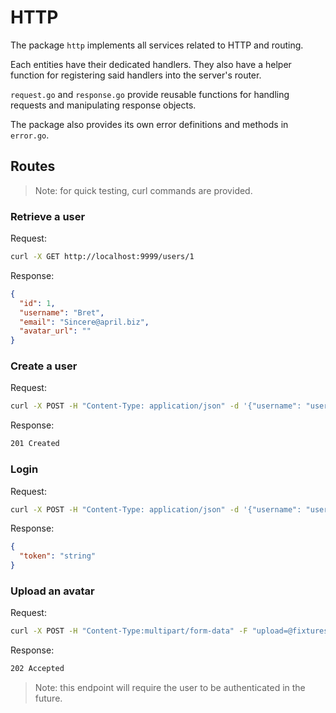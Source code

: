 # HTTP

The package `http` implements all services related to HTTP and routing.

Each entities have their dedicated handlers. They also have a helper function for registering said handlers into the server's router.

`request.go` and `response.go` provide reusable functions for handling requests and manipulating response objects.

The package also provides its own error definitions and methods in `error.go`.

## Routes

> Note: for quick testing, curl commands are provided.

### Retrieve a user

Request:

```sh
curl -X GET http://localhost:9999/users/1
```

Response:

```json
{
  "id": 1,
  "username": "Bret",
  "email": "Sincere@april.biz",
  "avatar_url": ""
}
```

### Create a user

Request:

```sh
curl -X POST -H "Content-Type: application/json" -d '{"username": "user", "email": "user@mail.com", "password": "pkEfkV39Bs"}' http://localhost:9999/users
```

Response:

```txt
201 Created
```

### Login

Request:

```sh
curl -X POST -H "Content-Type: application/json" -d '{"username": "user", "password": "pkEfkV39Bs"}' http://localhost:9999/login
```

Response:

```json
{
  "token": "string"
}
```

### Upload an avatar

Request:

```sh
curl -X POST -H "Content-Type:multipart/form-data" -F "upload=@fixtures/sample.jpeg" http://localhost:9999/users/1/avatar
```

Response:

```txt
202 Accepted
```

> Note: this endpoint will require the user to be authenticated in the future.
